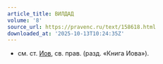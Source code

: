 ```yaml
---
article_title: ВИЛДАД
volume: '8'
source_url: https://pravenc.ru/text/158618.html
downloaded_at: '2025-10-13T10:24:35Z'
---
```


- см. ст. [Иов](https://pravenc.ru/text/Иов.html), св. прав. (разд. «Книга Иова»).
